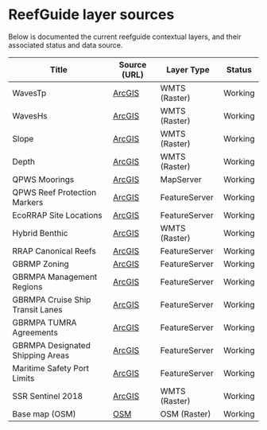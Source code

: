 # ReefGuide layer sources

Below is documented the current reefguide contextual layers, and their associated status and data source.

| Title                            | Source (URL)                                                                                                                                                              | Layer Type    | Status      |
| -------------------------------- | ------------------------------------------------------------------------------------------------------------------------------------------------------------------------- | ------------- | ----------- |
| WavesTp                          | [ArcGIS](https://tiles.arcgis.com/tiles/wfyOCawpdks4prqC/arcgis/rest/services/GBR_waves_Tp/MapServer/WMTS/1.0.0/WMTSCapabilities.xml)                                     | WMTS (Raster) | Working     |
| WavesHs                          | [ArcGIS](https://tiles.arcgis.com/tiles/wfyOCawpdks4prqC/arcgis/rest/services/GBR_wave_Hs_data/MapServer/WMTS/1.0.0/WMTSCapabilities.xml)                                 | WMTS (Raster) | Working     |
| Slope                            | [ArcGIS](https://tiles.arcgis.com/tiles/wfyOCawpdks4prqC/arcgis/rest/services/GBR_slope_data/MapServer/WMTS/1.0.0/WMTSCapabilities.xml)                                   | WMTS (Raster) | Working     |
| Depth                            | [ArcGIS](https://tiles.arcgis.com/tiles/wfyOCawpdks4prqC/arcgis/rest/services/GBR_bathymetry/MapServer/WMTS/1.0.0/WMTSCapabilities.xml)                                   | WMTS (Raster) | Working     |
| QPWS Moorings                    | [ArcGIS](https://spatial-gis.information.qld.gov.au/arcgis/rest/services/Environment/ParksMarineMoorings/MapServer)                                                       | MapServer     | Working     |
| QPWS Reef Protection Markers     | [ArcGIS](https://spatial-gis.information.qld.gov.au/arcgis/rest/services/Environment/ParksMarineMoorings/MapServer/10)                                                    | FeatureServer | Working     |
| EcoRRAP Site Locations           | [ArcGIS](https://services3.arcgis.com/wfyOCawpdks4prqC/arcgis/rest/services/EcoRRAP_Site_Locations/FeatureServer)                                                         | FeatureServer | Working     |
| Hybrid Benthic                   | [ArcGIS](https://tiles.arcgis.com/tiles/wfyOCawpdks4prqC/arcgis/rest/services/hybrid_benthic/MapServer/WMTS/1.0.0/WMTSCapabilities.xml)                                   | WMTS (Raster) | Working     |
| RRAP Canonical Reefs             | [ArcGIS](https://services3.arcgis.com/wfyOCawpdks4prqC/arcgis/rest/services/RRAP_Canonical_Reefs/FeatureServer)                                                           | FeatureServer | Working     |
| GBRMP Zoning                     | [ArcGIS](https://services8.arcgis.com/ll1QQ2mI4WMXIXdm/ArcGIS/rest/services/Great_Barrier_Reef_Marine_Park_Zoning_20/FeatureServer)                                       | FeatureServer | Working |
| GBRMPA Management Regions        | [ArcGIS](https://services-ap1.arcgis.com/8gXWSCxaJlFIfiTr/arcgis/rest/services/Great_Barrier_Reef_Marine_Park_Management_Areas_20/FeatureServer)                          | FeatureServer | Working     |
| GBRMPA Cruise Ship Transit Lanes | [ArcGIS](https://services-ap1.arcgis.com/8gXWSCxaJlFIfiTr/arcgis/rest/services/Great_Barrier_Reef_Marine_Park_Cruise_Ship_Transit_Lanes_20/FeatureServer)                 | FeatureServer | Working     |
| GBRMPA TUMRA Agreements          | [ArcGIS](https://services-ap1.arcgis.com/8gXWSCxaJlFIfiTr/arcgis/rest/services/Great_Barrier_Reef_Marine_Park_Traditional_Use_of_Marine_Resources_TUMRA_20/FeatureServer) | FeatureServer | Working     |
| GBRMPA Designated Shipping Areas | [ArcGIS](https://services-ap1.arcgis.com/8gXWSCxaJlFIfiTr/arcgis/rest/services/Great_Barrier_Reef_Marine_Park_Designated_Shipping_Areas_201/FeatureServer)                | FeatureServer | Working     |
| Maritime Safety Port Limits      | [ArcGIS](https://services-ap1.arcgis.com/8gXWSCxaJlFIfiTr/arcgis/rest/services/Maritime_Safety_Port_Limits/FeatureServer)                                                 | FeatureServer | Working     |
| SSR Sentinel 2018                | [ArcGIS](https://tiles-ap1.arcgis.com/8gXWSCxaJlFIfiTr/arcgis/rest/services/SSR_Sentinel_2018/MapServer)                                | WMTS (Raster) | Working |
| Base map (OSM)                   | [OSM](https://www.openstreetmap.org/)                                                                                                                                     | OSM (Raster)  | Working     |
